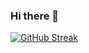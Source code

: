### Hi there 👋

[![GitHub Streak](https://streak-stats.demolab.com/?user=mohammadfaisalkhan786&theme=dark)](https://git.io/streak-stats)

<!--
**mohammadfaisalkhan786/mohammadfaisalkhan786** is a ✨ _special_ ✨ repository because its `README.md` (this file) appears on your GitHub profile.

Here are some ideas to get you started:

- 🔭 I’m currently working on ...
- 🌱 I’m currently learning ...
- 👯 I’m looking to collaborate on ...
- 🤔 I’m looking for help with ...
- 💬 Ask me about ...
- 📫 How to reach me: ...
- 😄 Pronouns: ...
- ⚡ Fun fact: ...
-->
